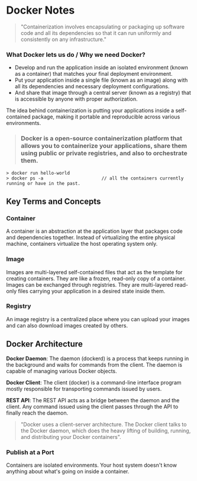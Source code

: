 # Docker Notes

> "Containerization involves encapsulating or packaging up software code and all its dependencies so that it can run uniformly and consistently on any infrastructure."

### What Docker lets us do / Why we need Docker?
- Develop and run the application inside an isolated environment (known as a container) that matches your final deployment environment.
- Put your application inside a single file (known as an image) along with all its dependencies and necessary deployment configurations.
- And share that image through a central server (known as a registry) that is accessible by anyone with proper authorization.

The idea behind containerization is putting your applications inside a self-contained package, making it portable and reproducible across various environments.

> ### Docker is a open-source containerization platform that allows you to containerize your applications, share them using public or private registries, and also to orchestrate them.

```
> docker run hello-world
> docker ps -a                      // all the containers currently running or have in the past.
```

## Key Terms and Concepts

### Container 

A container is an abstraction at the application layer that packages code and dependencies together. Instead of virtualizing the entire physical machine, containers virtualize the host operating system only.


### Image
Images are multi-layered self-contained files that act as the template for creating containers. They are like a frozen, read-only copy of a container. Images can be exchanged through registries.
They are multi-layered read-only files carrying your application in a desired state inside them.

### Registry
An image registry is a centralized place where you can upload your images and can also download images created by others.

## Docker Architecture

**Docker Daemon**: The daemon (dockerd) is a process that keeps running in the background and waits for commands from the client. The daemon is capable of managing various Docker objects.

**Docker Client**: The client  (docker) is a command-line interface program mostly responsible for transporting commands issued by users.

**REST API**: The REST API acts as a bridge between the daemon and the client. Any command issued using the client passes through the API to finally reach the daemon.

> "Docker uses a client-server architecture. The Docker client talks to the Docker daemon, which does the heavy lifting of building, running, and distributing your Docker containers".

### Publish at a Port

Containers are isolated environments. Your host system doesn't know anything about what's going on inside a container.